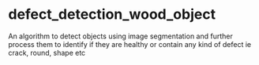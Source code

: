 # defect_detection_wood_object
An algorithm to detect objects using image segmentation and further process them to identify if they are healthy or contain any kind of defect ie crack, round, shape etc
